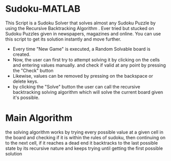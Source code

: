 # Sudoku-MATLAB

This Script is a Sudoku Solver that solves almost any Sudoku Puzzle by using the Recursive Backtracking Algorithm . Ever tried but stucked on Sudoku Puzzles given in newspapers, magazines and online. You can use this script to get its solution instantly and move further.

* Every time "New Game" is executed, a Random Solvable board is created.
* Now, the user can first try to attempt solving it by clicking on the cells and entering values manually. and check if valid at any point by pressing the "Check" button
* Likewise, values can be removed by pressing on the backspace or delete keys.
* by clicking the "Solve" button the user can call the recursive backtracking solving algorithm which will solve the current board given it's possible.

# Main Algorithm

the solving algorithm works by trying every possible value at a given cell in the board and checking if it is within the rules of sudoku, then continuing on to the next cell, if it reaches a dead end it backtracks to the last possible state by its recursive nature and keeps trying until getting the first possible solution
